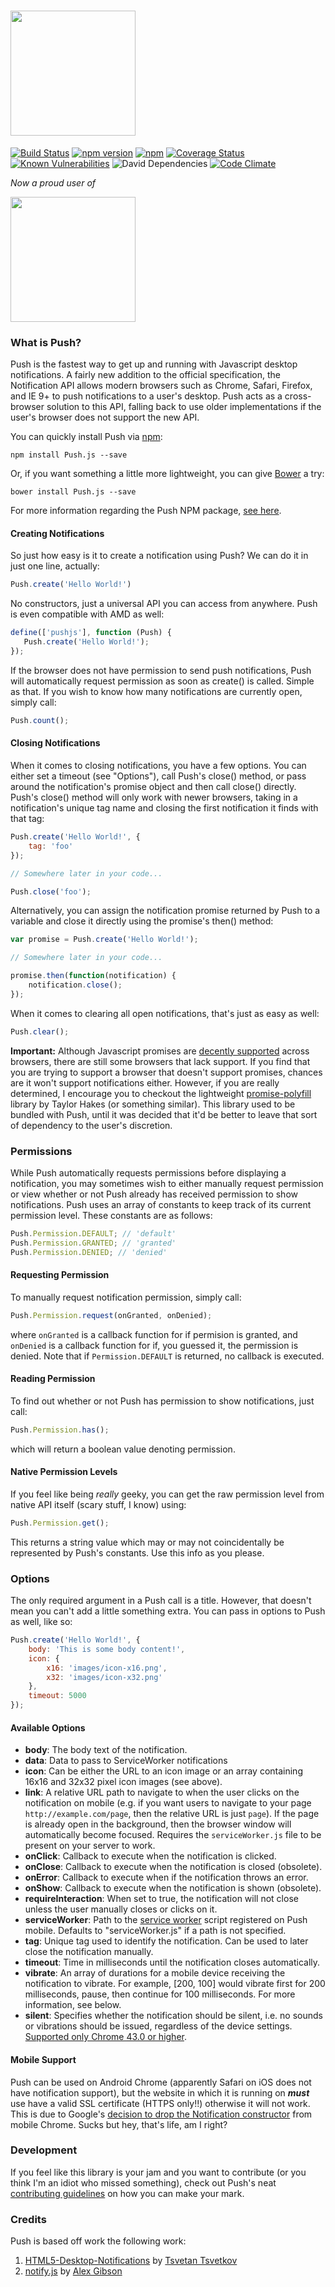# [<img src="https://raw.githubusercontent.com/Nickersoft/push.js/v1.0/logo.png" width="200">](http://pushjs.net)

[![Build Status](https://img.shields.io/travis/Nickersoft/push.js.svg)](https://travis-ci.org/Nickersoft/push.js) 
[![npm version](https://img.shields.io/npm/v/push.js.svg)](https://npmjs.com/package/push.js) 
[![npm](https://img.shields.io/npm/dt/push.js.svg)](https://npmjs.com/package/push.js) 
[![Coverage Status](https://img.shields.io/coveralls/Nickersoft/push.js.svg)](https://coveralls.io/github/Nickersoft/push.js?branch=master) 
[![Known Vulnerabilities](https://snyk.io/test/github/nickersoft/push.js/badge.svg)](https://snyk.io/test/github/nickersoft/push.js) 
![David Dependencies](https://img.shields.io/david/Nickersoft/push.js.svg)
[![Code Climate](https://img.shields.io/codeclimate/github/Nickersoft/push.js.svg)](https://codeclimate.com/github/Nickersoft/push.js)

*Now a proud user of*

[<img src="https://raw.githubusercontent.com/Nickersoft/push.js/v1.0/browserstack.png" width="200px" />](https://browserstack.com)

### What is Push? ###

Push is the fastest way to get up and running with Javascript desktop notifications. A fairly new addition to the
official specification, the Notification API allows modern browsers such as Chrome, Safari, Firefox, and IE 9+ to push
notifications to a user's desktop. Push acts as a cross-browser solution to this API, falling back to use  older
implementations if the user's browser does not support the new API.

You can quickly install Push via [npm](http://npmjs.com):

```
npm install Push.js --save
```

Or, if you want something a little more lightweight, you can give [Bower](http://bower.io) a try:

```
bower install Push.js --save
```

For more information regarding the Push NPM package, [see here](https://www.npmjs.com/package/push.js).

#### Creating Notifications ####
So just how easy is it to create a notification using Push? We can do it in just one line, actually:

```javascript
Push.create('Hello World!')
```

No constructors, just a universal API you can access from anywhere. Push is even compatible with AMD as well:

```javascript
define(['pushjs'], function (Push) {
   Push.create('Hello World!');
});
```

If the browser does not have permission to send push notifications, Push will automatically request permission as soon
as create() is called. Simple as that. If you wish to know how many notifications are currently open, simply call:

```javascript
Push.count();
```

#### Closing Notifications ####
When it comes to closing notifications, you have a few options. You can either set a timeout (see "Options"), call
Push's close() method, or pass around the notification's promise object and then call close() directly. Push's close()
method will only work with newer browsers, taking in a notification's unique tag name and closing the first notification
it finds with that tag:

```javascript
Push.create('Hello World!', {
    tag: 'foo'
});

// Somewhere later in your code...

Push.close('foo');
```

Alternatively, you can assign the notification promise returned by Push to a variable and close it directly using the
promise's then() method:

```javascript
var promise = Push.create('Hello World!');

// Somewhere later in your code...

promise.then(function(notification) {
    notification.close();
});
```

When it comes to clearing all open notifications, that's just as easy as well:

```javascript
Push.clear();
```

**Important:** Although Javascript promises are [decently supported](http://caniuse.com/#search=promises) across
browsers, there are still some browsers that lack support. If you find that you are trying to support a browser that
doesn't support promises, chances are it won't support notifications either. However, if you are really determined, I
encourage you to checkout the lightweight [promise-polyfill](https://github.com/taylorhakes/promise-polyfill) library
by Taylor Hakes (or something similar). This library used to be bundled with Push, until it was decided that it'd be
better to leave that sort of dependency to the user's discretion.

### Permissions ###
While Push automatically requests permissions before displaying a notification, you may sometimes wish to either
manually request permission or view whether or not Push already has received permission to show notifications.
Push uses an array of constants to keep track of its current permission level. These constants are as follows:

```javascript
Push.Permission.DEFAULT; // 'default'
Push.Permission.GRANTED; // 'granted'
Push.Permission.DENIED; // 'denied'
```

#### Requesting Permission ####

To manually request notification permission, simply call:

```javascript
Push.Permission.request(onGranted, onDenied);
```

where `onGranted` is a callback function for if permision is granted, and `onDenied` is a callback function for if, you
guessed it, the permission is denied. Note that if `Permission.DEFAULT` is returned, no callback is executed.

#### Reading Permission ####

To find out whether or not Push has permission to show notifications, just call:

```javascript
Push.Permission.has();
```

which will return a boolean value denoting permission.

#### Native Permission Levels ####

If you feel like being *really* geeky, you can get the raw permission level from native API itself (scary stuff, I know)
using:

```javascript
Push.Permission.get();
```

This returns a string value which may or may not coincidentally be represented by Push's constants. Use this info as you
please.

### Options ###

The only required argument in a Push call is a title. However, that doesn't mean you can't add a little something extra.
You can pass in options to Push as well, like so:

```javascript
Push.create('Hello World!', {
    body: 'This is some body content!',
    icon: {
        x16: 'images/icon-x16.png',
        x32: 'images/icon-x32.png'
    },
    timeout: 5000
});
```

#### Available Options ####

* __body__: The body text of the notification.
* __data__: Data to pass to ServiceWorker notifications
* __icon__: Can be either the URL to an icon image or an array containing 16x16 and 32x32 pixel icon images (see above).
* __link__: A relative URL path to navigate to when the user clicks on the notification on mobile (e.g. if you want users to navigate to your page `http://example.com/page`, then the relative URL is just `page`). If the page is already open in the background, then the browser window will automatically become focused. Requires the `serviceWorker.js` file to be present on your server to work.
* __onClick__: Callback to execute when the notification is clicked.
* __onClose__: Callback to execute when the notification is closed (obsolete).
* __onError__: Callback to execute when if the notification throws an error.
* __onShow__: Callback to execute when the notification is shown (obsolete).
* __requireInteraction__: When set to true, the notification will not close unless the user manually closes or clicks on it.
* __serviceWorker__: Path to the [service worker](https://developers.google.com/web/fundamentals/getting-started/push-notifications/step-03?hl=en) script registered on Push mobile. Defaults to "serviceWorker.js" if a path is not specified.
* __tag__: Unique tag used to identify the notification. Can be used to later close the notification manually.
* __timeout__: Time in milliseconds until the notification closes automatically.
* __vibrate__: An array of durations for a mobile device receiving the notification to vibrate. For example, [200, 100] would vibrate first for 200 milliseconds, pause, then continue for 100 milliseconds. For more information, see below.
* __silent__: Specifies whether the notification should be silent, i.e. no sounds or vibrations should be issued, regardless of the device settings. [Supported only Chrome 43.0 or higher](https://developer.mozilla.org/en-US/docs/Web/API/notification#Browser_compatibility).

#### Mobile Support ####

Push can be used on Android Chrome (apparently Safari on iOS does not have notification support), but the website in
which it is running on ***must*** use have a valid SSL certificate (HTTPS only!!) otherwise it will not work. This is
due to Google's
[decision to drop the Notification constructor](https://groups.google.com/a/chromium.org/forum/#!topic/blink-dev/BygptYClroM)
from mobile Chrome. Sucks but hey, that's life, am I right?

### Development ###

If you feel like this library is your jam and you want to contribute (or you think I'm an idiot who missed something),
check out Push's neat [contributing guidelines](CONTRIBUTING.md) on how you can make your mark.

### Credits ###
Push is based off work the following work:

1. [HTML5-Desktop-Notifications](https://github.com/ttsvetko/HTML5-Desktop-Notifications) by [Tsvetan Tsvetkov](https://github.com/ttsvetko)
2. [notify.js](https://github.com/alexgibson/notify.js) by [Alex Gibson](https://github.com/alexgibson)
